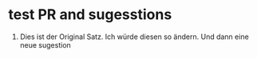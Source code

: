 # test PR and sugesstions

1) Dies ist der Original Satz. Ich würde diesen so ändern. Und dann eine neue sugestion
